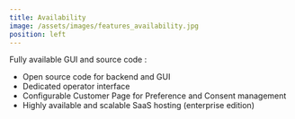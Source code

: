 ```yaml
---
title: Availability
image: /assets/images/features_availability.jpg
position: left
---
```


Fully available GUI and source code :
  - Open source code for backend and GUI
  - Dedicated operator interface
  - Configurable Customer Page for Preference and Consent management
  - Highly available and scalable SaaS hosting (enterprise edition)

